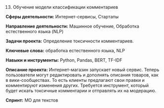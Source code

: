 13. Обучение модели классификации комментариев

**Сферы деятельности:** Интернет-сервисы, Стартапы

**Направление деятельности:** Машинное обучение, Обработка естественного языка (NLP)

**Задачи проекта:** Определение токсичности комментариев.

**Ключевые слова:** обработка естественного языка, NLP

**Навыки и инструменты:** Python, Pandas, BERT, TF-IDF

**Описание проекта:** Интернет-магазин запускает новый сервис. Теперь пользователи могут редактировать и дополнять описания товаров, как в вики-сообществах. То есть клиенты предлагают свои правки и комментируют изменения других. Требуется инструмент, который будет искать токсичные комментарии и отправлять их на модерацию.

**Спринт:** МО для текстов

